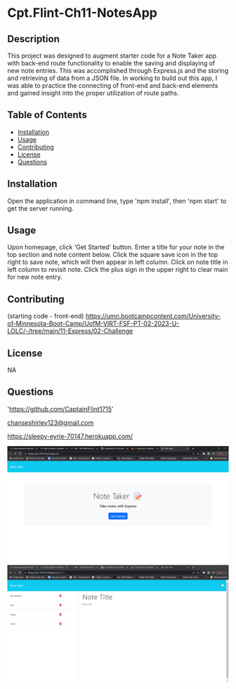 # Cpt.Flint-Ch11-NotesApp

## Description

This project was designed to augment starter code for a Note Taker app with back-end route functionality to enable the saving and displaying of new note entries. This was accomplished through Express.js and the storing and retrieving of data from a JSON file. In working to build out this app, I was able to practice the connecting of front-end and back-end elements and gained insight into the proper utilization of route paths.

## Table of Contents
- [Installation](#installation)
- [Usage](#usage)
- [Contributing](#contributing)
- [License](#license)
- [Questions](#questions)

## Installation

Open the application in command line, type 'npm install', then 'npm start' to get the server running.

## Usage

Upon homepage, click 'Get Started' button. Enter a title for your note in the top section and note content below. Click the square save icon in the top right to save note, which will then appear in left column. Click on note title in left column to revisit note. Click the plus sign in the upper right to clear main for new note entry.

## Contributing

(starting code - front-end)
https://umn.bootcampcontent.com/University-of-Minnesota-Boot-Camp/UofM-VIRT-FSF-PT-02-2023-U-LOLC/-/tree/main/11-Express/02-Challenge

## License

NA

## Questions

'https://github.com/CaptainFlint1715'

chanseshirley123@gmail.com

https://sleepy-eyrie-70147.herokuapp.com/

<img src="./public/assets/images/notehome.png" alt="homepage">

<img src="./public/assets/images/notetaker.png" alt="notes page">
